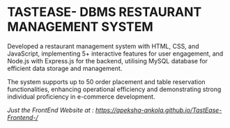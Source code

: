 # TASTEASE- DBMS RESTAURANT MANAGEMENT SYSTEM

Developed a restaurant management system with HTML, CSS, and JavaScript, implementing 5+
interactive features for user engagement, and Node.js with Express.js for the backend, utilising MySQL
database for efficient data storage and management.

The system supports up to 50 order placement and table reservation functionalities, enhancing
operational efficiency and demonstrating strong individual proficiency in e-commerce development.


*Just the FrontEnd Website at : https://apeksha-ankola.github.io/TastEase-Frontend-/*
